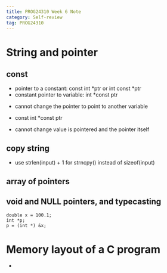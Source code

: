 ```yaml
---
title: PROG24310 Week 6 Note
category: Self-review
tag: PROG24310
---
```

# String and pointer
## const
* pointer to a constant: const int *ptr or int const *ptr
* constant pointer to variable: int *const ptr
 - cannot change the pointer to point to another variable
* const int *const ptr
 - cannot change value is pointered and the pointer itself
## copy string
* use strlen(input) + 1 for strncpy() instead of sizeof(input)
## array of pointers

## void and NULL pointers, and typecasting
```
double x = 100.1;
int *p;
p = (int *) &x;
```

# Memory layout of a C program
* 